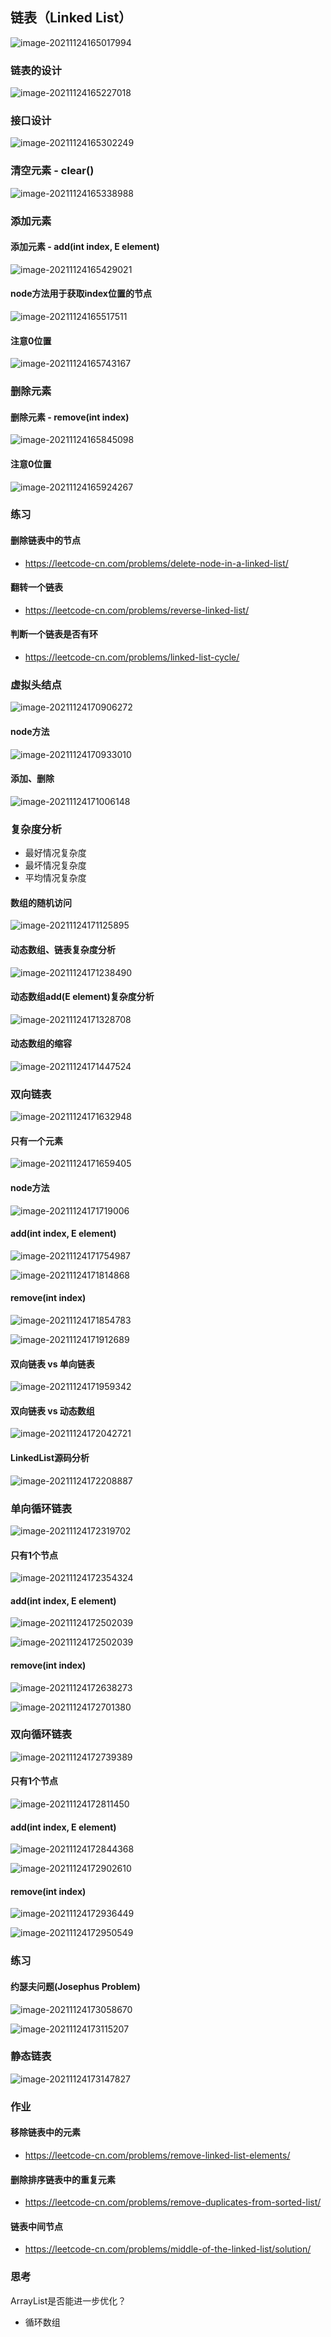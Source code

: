 ## 链表（Linked List）

![image-20211124165017994](images/image-20211124165017994.png)

### 链表的设计

![image-20211124165227018](images/image-20211124165227018.png)

### 接口设计

![image-20211124165302249](images/image-20211124165302249.png)

### 清空元素 - clear()

![image-20211124165338988](images/image-20211124165338988.png)

### 添加元素

#### 添加元素 - add(int index, E element)

![image-20211124165429021](images/image-20211124165429021.png)

#### node方法用于获取index位置的节点

![image-20211124165517511](images/image-20211124165517511.png)

#### 注意0位置

![image-20211124165743167](images/image-20211124165743167.png)

### 删除元素

#### 删除元素 - remove(int index)

![image-20211124165845098](images/image-20211124165845098.png)

#### 注意0位置

![image-20211124165924267](images/image-20211124165924267.png)

### 练习

#### 删除链表中的节点

- https://leetcode-cn.com/problems/delete-node-in-a-linked-list/

#### 翻转一个链表

- https://leetcode-cn.com/problems/reverse-linked-list/

#### 判断一个链表是否有环

- https://leetcode-cn.com/problems/linked-list-cycle/

### 虚拟头结点

![image-20211124170906272](images/image-20211124170906272.png)

#### node方法

![image-20211124170933010](images/image-20211124170933010.png)

#### 添加、删除

![image-20211124171006148](images/image-20211124171006148.png)

### 复杂度分析

- 最好情况复杂度
- 最坏情况复杂度
- 平均情况复杂度

#### 数组的随机访问

![image-20211124171125895](images/image-20211124171125895.png)

#### 动态数组、链表复杂度分析

![image-20211124171238490](images/image-20211124171238490.png)

#### 动态数组add(E element)复杂度分析

![image-20211124171328708](images/image-20211124171328708.png)

#### 动态数组的缩容

![image-20211124171447524](images/image-20211124171447524.png)

### 双向链表

![image-20211124171632948](images/image-20211124171632948.png)

#### 只有一个元素

![image-20211124171659405](images/image-20211124171659405.png)

#### node方法

![image-20211124171719006](images/image-20211124171719006.png)

#### add(int index, E element)

![image-20211124171754987](images/image-20211124171754987.png)

![image-20211124171814868](images/image-20211124171814868.png)

#### remove(int index)

![image-20211124171854783](images/image-20211124171854783.png)

![image-20211124171912689](images/image-20211124171912689.png)

#### 双向链表 vs 单向链表

![image-20211124171959342](images/image-20211124171959342.png)

#### 双向链表 vs 动态数组

![image-20211124172042721](images/image-20211124172042721.png)

#### LinkedList源码分析

![image-20211124172208887](images/image-20211124172208887.png)

### 单向循环链表

![image-20211124172319702](images/image-20211124172319702.png)

#### 只有1个节点

![image-20211124172354324](images/image-20211124172354324.png)

#### add(int index, E element)

![image-20211124172502039](images/image-20211124172424193.png)

![image-20211124172502039](images/image-20211124172502039.png)

#### remove(int index)

![image-20211124172638273](images/image-20211124172638273.png)

![image-20211124172701380](images/image-20211124172701380.png)

### 双向循环链表

![image-20211124172739389](images/image-20211124172739389.png)

#### 只有1个节点

![image-20211124172811450](images/image-20211124172811450.png)

#### add(int index, E element)

![image-20211124172844368](images/image-20211124172844368.png)

![image-20211124172902610](images/image-20211124172902610.png)

#### remove(int index)

![image-20211124172936449](images/image-20211124172936449.png)

![image-20211124172950549](images/image-20211124172950549.png)

### 练习

#### 约瑟夫问题(Josephus Problem)

![image-20211124173058670](images/image-20211124173058670.png)

![image-20211124173115207](images/image-20211124173115207.png)

### 静态链表

![image-20211124173147827](images/image-20211124173147827.png)

### 作业

#### 移除链表中的元素

- https://leetcode-cn.com/problems/remove-linked-list-elements/

#### 删除排序链表中的重复元素

- https://leetcode-cn.com/problems/remove-duplicates-from-sorted-list/

#### 链表中间节点

- https://leetcode-cn.com/problems/middle-of-the-linked-list/solution/

### 思考

ArrayList是否能进一步优化？

- 循环数组